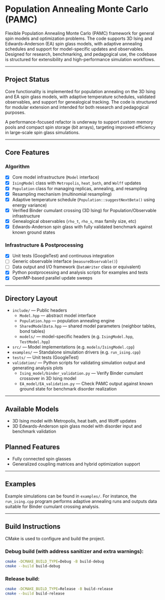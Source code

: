 # Population Annealing Monte Carlo (PAMC)

Flexible Population Annealing Monte Carlo (PAMC) framework for general spin models and optimization problems. The code supports 3D Ising and Edwards-Anderson (EA) spin glass models, with adaptive annealing schedules and support for model-specific updates and observables. Designed for research, benchmarking, and pedagogical use, the codebase is structured for extensibility and high-performance simulation workflows.

---

## Project Status

Core functionality is implemented for population annealing on the 3D Ising and EA spin glass models, with adaptive temperature schedules, validated observables, and support for genealogical tracking. The code is structured for modular extension and intended for both research and pedagogical purposes.

A performance-focused refactor is underway to support custom memory pools and compact spin storage (bit arrays), targeting improved efficiency in large-scale spin glass simulations.

---

## Core Features

### Algorithm

- [x] Core model infrastructure (`Model` interface)
- [x] `IsingModel` class with `Metropolis`, `heat_bath`, and `Wolff` updates
- [x] `Population` class for managing replicas, annealing, and resampling
- [x] Resampling mechanism (multinomial resampling)
- [x] Adaptive temperature schedule (`Population::suggestNextBeta()` using energy variance)
- [x] Verified Binder cumulant crossing (3D Ising) for Population/Observable infrastructure
- [x] Genealogical observables (`rho_t`, `rho_s`, max family size, etc)
- [x] Edwards-Anderson spin glass with fully validated benchmark against known ground states

### Infrastructure & Postprocessing

- [x] Unit tests (GoogleTest) and continuous integration
- [ ] Generic observable interface (`measureObservable()`)
- [ ] Data output and I/O framework (`DataWriter` class or equivalent)
- [x] Python postprocessing and analysis scripts for examples and tests
- [x] OpenMP-based parallel update sweeps

---

## Directory Layout

- `include/` — Public headers
  - `Model.hpp` — abstract model interface
  - `Population.hpp` — population annealing engine
  - `SharedModelData.hpp` — shared model parameters (neighbor tables, bond tables)
  - `models/` — model-specific headers (e.g. `IsingModel.hpp`, `TestModel.hpp`)
- `src/` — Model implementations (e.g. `models/IsingModel.cpp`)
- `examples/` — Standalone simulation drivers (e.g. `run_ising.cpp`)
- `tests/` — Unit tests (GoogleTest)
- `validation/` — Python scripts for validating simulation output and generating analysis plots 
  - `Ising_model/binder_validation.py` — Verify Binder cumulant crossover in 3D Ising model
  - `EA_model/EA_validation.py` — Check PAMC output against known ground state for benchmark disorder realization

---

## Available Models

- 3D Ising model with Metropolis, heat bath, and Wolff updates
- 3D Edwards-Anderson spin glass model with disorder input and benchmark validation

## Planned Features

- Fully connected spin glasses
- Generalized coupling matrices and hybrid optimization support

---

## Examples

Example simulations can be found in `examples/`. For instance, the `run_ising.cpp` program performs adaptive annealing runs and outputs data suitable for Binder cumulant crossing analysis.

---

## Build Instructions

CMake is used to configure and build the project.

### Debug build (with address sanitizer and extra warnings):

```bash
cmake -DCMAKE_BUILD_TYPE=Debug -B build-debug
cmake --build build-debug
```

### Release build:

```bash
cmake -DCMAKE_BUILD_TYPE=Release -B build-release
cmake --build build-release
```
